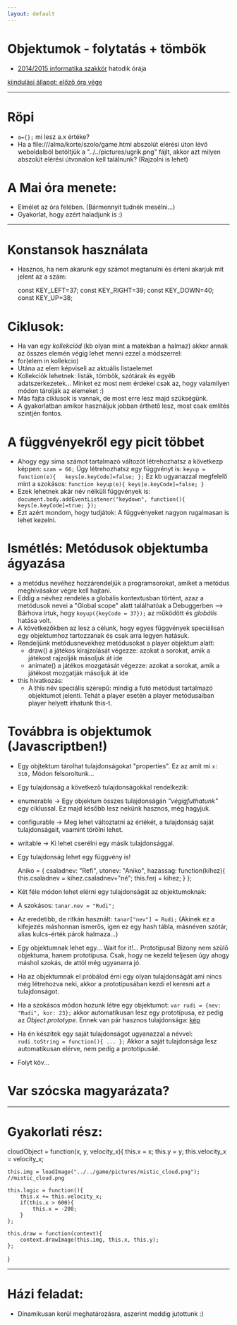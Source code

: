 ```yaml
---
layout: default
---
```

# Objektumok - folytatás + tömbök

 - [2014/2015 informatika szakkör][szakkor_honlap] hatodik órája
 
 [szakkor_honlap]: http://rizsi.github.io/szakkor2014/index.html
 
[kiindulási állapot: előző óra vége](game-00.html)

--------
# Röpi

 - `a={};` mi lesz a.x értéke?
 - Ha a file:///alma/korte/szolo/game.html abszolút elérési úton lévő weboldalból betöltjük a "../../pictures/ugrik.png" fájlt, akkor azt milyen abszolút elérési útvonalon kell találnunk? (Rajzolni is lehet)

# A Mai óra menete:

 - Elmélet az óra felében. (Bármennyit tudnék mesélni...)
 - Gyakorlat, hogy azért haladjunk is :)

--------
# Konstansok használata

 - Hasznos, ha nem akarunk egy számot megtanulni és érteni akarjuk mit jelent az a szám:

    const KEY_LEFT=37;
    const KEY_RIGHT=39;
    const KEY_DOWN=40;
    const KEY_UP=38;

# Ciklusok:

 - Ha van egy *kollekciód* (kb olyan mint a matekban a halmaz) akkor annak az összes elemén végig lehet menni ezzel a módszerrel:
  - for(elem in kollekcio)
  - Utána az elem képviseli az aktuális listaelemet
  - Kollekciók lehetnek: listák, tömbök, szótárak és egyéb adatszerkezetek... Minket ez most nem érdekel csak az, hogy valamilyen módon tárolják az elemeket :)
 - Más fajta ciklusok is vannak, de most erre lesz majd szükségünk.
 - A gyakorlatban amikor használjuk jobban érthető lesz, most csak említés szintjén fontos.

# A függvényekről egy picit többet

 - Ahogy egy sima számot tartalmazó változót létrehozhatsz a következp képpen: `szam = 66;` Úgy létrehozhatsz egy függvényt is: `keyup = function(e){	keys[e.keyCode]=false; };` Ez kb ugyanazzal megfelelő mint a szokásos: `function keyup(e){ keys[e.keyCode]=false; }`
 - Ezek lehetnek akár név nélküli függvények is: `document.body.addEventListener("keydown", function(){ keys[e.keyCode]=true; });`
 - Ezt azért mondom, hogy tudjátok: A függvényeket nagyon rugalmasan is lehet kezelni.

# Ismétlés: Metódusok objektumba ágyazása

 * a metódus nevéhez hozzárendeljük a programsorokat, amiket a metódus meghívásakor végre kell hajtani.
 * Eddig a névhez rendelés a globális kontextusban történt, azaz a metódusok nevei a "Global scope" alatt találhatóak a Debuggerben --> Bárhova írtuk, hogy `keyup({keyCode = 37});` az működött és *globális* hatása volt.
 * A következőkben az lesz a célunk, hogy egyes függvények speciálisan egy objektumhoz tartozzanak és csak arra legyen hatásuk.
 * Rendeljünk metódusnevekhez metódusokat a player objektum alatt:
   * draw() a játékos kirajzolását végezze: azokat a sorokat, amik a játékost rajzolják másoljuk át ide
   * animate() a játékos mozgatását végezze: azokat a sorokat, amik a játékost mozgatják másoljuk át ide
 * this hivatkozás:
   * A this név speciális szerepű: mindig a futó metódust tartalmazó objektumot jelenti. Tehát a player esetén a player metódusaiban player helyett írhatunk this-t.

# Továbbra is objektumok (Javascriptben!)

 - Egy objtektum tárolhat tulajdonságokat "properties". Ez az amit mi `x: 310,` Módon felsoroltunk...
 - Egy tulajdonság a következő tulajdonságokkal rendelkezik:
  - enumerable -> Egy objektum összes tulajdonságán *"végigfuthatunk"* egy ciklussal. Ez majd később lesz nekünk hasznos, még hagyjuk.
  - configurable -> Meg lehet változtatni az értékét, a tulajdonság saját tulajdonságait, vaamint törölni lehet.
  - writable -> Ki lehet cserélni egy másik tulajdonsággal.
 - Egy tulajdonság lehet egy függvény is!

    Aniko = {
    	csaladnev: "Refi",
    	utonev: "Aniko",
        hazassag: function(kihez){
        	this.csaladnev = kihez.csaladnev+"né";
        	this.ferj = kihez;
        }
    };

 - Két féle módon lehet elérni egy tulajdonságát az objektumoknak:
  - A szokásos: `tanar.nev = "Rudi";`
  - Az eredetibb, de ritkán használt: `tanar["nev"] = Rudi;` (Akinek ez a kifejezés máshonnan ismerős, igen ez egy hash tábla, másnéven szótár, alias kulcs-érték párok halmaza...)
 - Egy objektumnak lehet egy... Wait for it!... Prototípusa! Bizony nem szülő objektuma, hanem prototípusa. Csak, hogy ne kezeld teljesen úgy ahogy máshol szokás, de attól még ugyanarra jó.
  - Ha az objektumnak el próbálod érni egy olyan tulajdonságát ami nincs még létrehozva neki, akkor a prototípusában kezdi el keresni azt a tulajdonságot.
  - Ha a szokásos módon hozunk létre egy objektumot: `var rudi = {nev: "Rudi", kor: 23};` akkor automatikusan lesz egy prototípusa, ez pedig az *Object.prototype*. Ennek van pár hasznos tulajdonsága: [kép](http://yehudakatz.com/wp-content/uploads/2011/08/prototype-chain.png)
  - Ha én készítek egy saját tulajdonságot ugyanazzal a névvel: `rudi.toString = function(){ ... };` Akkor a saját tulajdonsága lesz automatikusan elérve, nem pedig a prototípusáé.
 -  Folyt köv...

# Var szócska magyarázata?

----------

# Gyakorlati rész:

cloudObject = function(x, y, velocity_x){
	this.x = x;
	this.y = y;
	this.velocity_x = velocity_x;

	this.img = loadImage("../../game/pictures/mistic_cloud.png"); //mistic_cloud.png

	this.logic = function(){
		this.x += this.velocity_x;
		if(this.x > 600){
			this.x = -200;
		}
	};

	this.draw = function(context){
		context.drawImage(this.img, this.x, this.y);
	};
}

----------

# Házi feladat:

 - Dinamikusan kerül meghatározásra, aszerint meddig jutottunk :)


